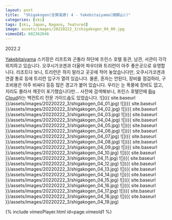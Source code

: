 ```yaml
---
layout: post
title:  "Shigakogen(志賀高原) 4 - Yakebitaiyama(焼額山))"
categories: [ski]
tags: [ski, Japan, Nagano, featured]
image: assets/images/20220222_3/shigakogen_04_00.jpg
vimeoId1: 682362646
---
```

2022.2

[Yakebitaiyama][shiga1] 스키장은 리프트와 곤돌라 하단에 프린스 호텔 동관, 남관, 서관이 각각 위치하고 있습니다.
오쿠시가코겐과 더울어 파우더와 트리런이 아주 좋은곳으로 유명합니다.
리조트다 보니, 트리런은 하지 말라고 곳곳에 적어 놓았습니다만, 오쿠시가코겐과 연결 통로 등에 트리런 입구가 열려 있습니다.
물론, 혼자는 안된다, 장비를 점검하라, 구조비용은 아주 비싸다 등등 많은 경고가 붙어 있습니다.
우리는 눈 폭풍에 장비도 없고, 지리도 몰라서 깨끗이 포기했습니다만...
사전에 검색해보니, 프린스 호텔안에 [Big Cloud][shiga2]라는 백컨트리 전문 가이드숍도 있었습니다.
![]({{ site.baseurl }}/assets/images/20220222_3/shigakogen_04_01.jpg)
![]({{ site.baseurl }}/assets/images/20220222_3/shigakogen_04_02.jpg)
![]({{ site.baseurl }}/assets/images/20220222_3/shigakogen_04_03.jpg)
![]({{ site.baseurl }}/assets/images/20220222_3/shigakogen_04_04.jpg)
![]({{ site.baseurl }}/assets/images/20220222_3/shigakogen_04_05.jpg)
![]({{ site.baseurl }}/assets/images/20220222_3/shigakogen_04_06.jpg)
![]({{ site.baseurl }}/assets/images/20220222_3/shigakogen_04_07.jpg)
![]({{ site.baseurl }}/assets/images/20220222_3/shigakogen_04_08.jpg)
![]({{ site.baseurl }}/assets/images/20220222_3/shigakogen_04_09.jpg)
![]({{ site.baseurl }}/assets/images/20220222_3/shigakogen_04_10.jpg)
![]({{ site.baseurl }}/assets/images/20220222_3/shigakogen_04_11.jpg)
![]({{ site.baseurl }}/assets/images/20220222_3/shigakogen_04_12.jpg)
![]({{ site.baseurl }}/assets/images/20220222_3/shigakogen_04_13.jpg)
![]({{ site.baseurl }}/assets/images/20220222_3/shigakogen_04_14.jpg)
![]({{ site.baseurl }}/assets/images/20220222_3/shigakogen_04_15.jpg)
![]({{ site.baseurl }}/assets/images/20220222_3/shigakogen_04_16.jpg)
![]({{ site.baseurl }}/assets/images/20220222_3/shigakogen_04_17.jpg)
![]({{ site.baseurl }}/assets/images/20220222_3/shigakogen_04_18.jpg)
![]({{ site.baseurl }}/assets/images/20220222_3/shigakogen_04_19.jpg)




{% include vimeoPlayer.html id=page.vimeoId1 %}

[shiga1]: https://www.princehotels.co.jp/ski/shiga/winter/

[shiga2]: https://bigcloud.jp/winter/menu/
